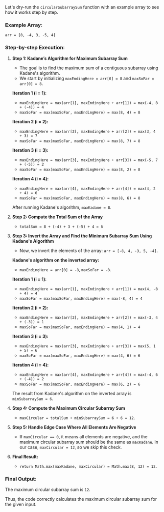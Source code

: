 Let's dry-run the `circularSubarraySum` function with an example array to see how it works step by step.

### Example Array:
`arr = [8, -4, 3, -5, 4]`

### Step-by-step Execution:

1. **Step 1: Kadane’s Algorithm for Maximum Subarray Sum**
   - The goal is to find the maximum sum of a contiguous subarray using Kadane's algorithm.
   - We start by initializing `maxEndingHere = arr[0] = 8` and `maxSoFar = arr[0] = 8`.

   **Iteration 1 (i = 1):**
   - `maxEndingHere = max(arr[1], maxEndingHere + arr[1]) = max(-4, 8 + (-4)) = 4`
   - `maxSoFar = max(maxSoFar, maxEndingHere) = max(8, 4) = 8`

   **Iteration 2 (i = 2):**
   - `maxEndingHere = max(arr[2], maxEndingHere + arr[2]) = max(3, 4 + 3) = 7`
   - `maxSoFar = max(maxSoFar, maxEndingHere) = max(8, 7) = 8`

   **Iteration 3 (i = 3):**
   - `maxEndingHere = max(arr[3], maxEndingHere + arr[3]) = max(-5, 7 + (-5)) = 2`
   - `maxSoFar = max(maxSoFar, maxEndingHere) = max(8, 2) = 8`

   **Iteration 4 (i = 4):**
   - `maxEndingHere = max(arr[4], maxEndingHere + arr[4]) = max(4, 2 + 4) = 6`
   - `maxSoFar = max(maxSoFar, maxEndingHere) = max(8, 6) = 8`

   After running Kadane's algorithm, `maxKadane = 8`.

2. **Step 2: Compute the Total Sum of the Array**
   - `totalSum = 8 + (-4) + 3 + (-5) + 4 = 6`

3. **Step 3: Invert the Array and Find the Minimum Subarray Sum Using Kadane's Algorithm**
   - Now, we invert the elements of the array: `arr = [-8, 4, -3, 5, -4]`.
   
   **Kadane's algorithm on the inverted array:**
   - `maxEndingHere = arr[0] = -8`, `maxSoFar = -8`.

   **Iteration 1 (i = 1):**
   - `maxEndingHere = max(arr[1], maxEndingHere + arr[1]) = max(4, -8 + 4) = 4`
   - `maxSoFar = max(maxSoFar, maxEndingHere) = max(-8, 4) = 4`

   **Iteration 2 (i = 2):**
   - `maxEndingHere = max(arr[2], maxEndingHere + arr[2]) = max(-3, 4 + (-3)) = 1`
   - `maxSoFar = max(maxSoFar, maxEndingHere) = max(4, 1) = 4`

   **Iteration 3 (i = 3):**
   - `maxEndingHere = max(arr[3], maxEndingHere + arr[3]) = max(5, 1 + 5) = 6`
   - `maxSoFar = max(maxSoFar, maxEndingHere) = max(4, 6) = 6`

   **Iteration 4 (i = 4):**
   - `maxEndingHere = max(arr[4], maxEndingHere + arr[4]) = max(-4, 6 + (-4)) = 2`
   - `maxSoFar = max(maxSoFar, maxEndingHere) = max(6, 2) = 6`

   The result from Kadane's algorithm on the inverted array is `minSubarraySum = 6`.

4. **Step 4: Compute the Maximum Circular Subarray Sum**
   - `maxCircular = totalSum + minSubarraySum = 6 + 6 = 12`.

5. **Step 5: Handle Edge Case Where All Elements Are Negative**
   - If `maxCircular == 0`, it means all elements are negative, and the maximum circular subarray sum should be the same as `maxKadane`. In our case, `maxCircular = 12`, so we skip this check.

6. **Final Result:**
   - `return Math.max(maxKadane, maxCircular) = Math.max(8, 12) = 12`.

### Final Output:
The maximum circular subarray sum is `12`.

Thus, the code correctly calculates the maximum circular subarray sum for the given input.
